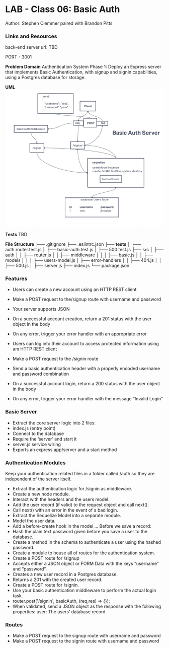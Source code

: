 # LAB - Class 06: Basic Auth

Author: Stephen Clemmer paired with Brandon Pitts

### Links and Resources

back-end server url: TBD

PORT - 3001

**Problem Domain**
Authentication System Phase 1: Deploy an Express server that implements Basic Authentication, with signup and signin capabilities, using a Postgres database for storage.

**UML**
![Lab 6 UML](./assets/Lab%2006%20Basic%20Auth%20UML.png)

**Tests**
TBD

**File Structure**
├── .gitignore
├── .eslintrc.json
├── __tests__
│   ├── auth.router.test.js
│   ├── basic-auth.test.js
│   ├── 500.test.js
├── src
│   ├── auth
│   │   ├── router.js
│   │   ├── middleware
│   │   │   ├── basic.js
│   │   ├── models
│   │   │   ├── users-model.js
│   ├── error-handlers
│   │   ├── 404.js
│   │   ├── 500.js
│   ├── server.js
├── index.js
└── package.json

### Features

- Users can create a new account using an HTTP REST client
- Make a POST request to the/signup route with username and password
- Your server supports JSON
- On a successful account creation, return a 201 status with the user object in the body
- On any error, trigger your error handler with an appropriate error

- Users can log into their account to access protected information using am HTTP REST client
- Make a POST request to the /signin route
- Send a basic authentication header with a properly encoded username and password combination
- On a successful account login, return a 200 status with the user object in the body
- On any error, trigger your error handler with the message “Invalid Login”

### Basic Server

- Extract the core server logic into 2 files:
- index.js (entry point)
- Connect to the database
- Require the ‘server’ and start it
- server.js service wiring
- Exports an express app/server and a start method

### Authentication Modules

Keep your authentication related files in a folder called /auth so they are independent of the server itself.

- Extract the authentication logic for /signin as middleware.
- Create a new node module.
- Interact with the headers and the users model.
- Add the user record (if valid) to the request object and call next().
- Call next() with an error in the event of a bad login.
- Extract the Sequelize Model into a separate module.
- Model the user data.
- Add a before-create hook in the model … Before we save a record:
- Hash the plain text password given before you save a user to the database.
- Create a method in the schema to authenticate a user using the hashed password.
- Create a module to house all of routes for the authentication system.
- Create a POST route for /signup
- Accepts either a JSON object or FORM Data with the keys “username” and “password”.
- Creates a new user record in a Postgres database.
- Returns a 201 with the created user record.
- Create a POST route for /signin.
- Use your basic authentication middleware to perform the actual login task.
- router.post('/signin', basicAuth, (req,res) => {});
- When validated, send a JSON object as the response with the following properties: user: The users’ database record

### Routes

- Make a POST request to the signup route with username and password
- Make a POST request to the signin route with username and password
